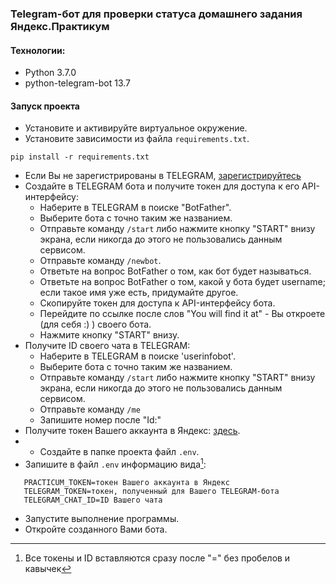### Telegram-бот для проверки статуса домашнего задания Яндекс.Практикум

#### Технологии:
- Python 3.7.0
- python-telegram-bot 13.7

#### Запуск проекта
- Установите и активируйте виртуальное окружение.
- Установите зависимости из файла `requirements.txt`.
```
pip install -r requirements.txt
``` 
- Если Вы не зарегистрированы в TELEGRAM, [зарегистрируйтесь](https://messengers.guru/telegram/kak-zaregistrirovatsya-telegrame)
- Создайте в TELEGRAM бота и получите токен для доступа к его API-интерфейсу:
  - Наберите в TELEGRAM в поиске "BotFather".
  - Выберите бота с точно таким же названием.
  - Отправьте команду `/start` либо нажмите кнопку "START" внизу экрана, если никогда до этого не пользовались данным сервисом.
  - Отправьте команду `/newbot`.
  - Ответьте на вопрос BotFather о том, как бот будет называться.
  - Ответьте на вопрос BotFather о том, какой у бота будет username; если такое имя уже есть, придумайте другое.
  - Скопируйте токен для доступа к API-интерфейсу бота.
  - Перейдите по ссылке после слов "You will find it at" - Вы откроете (для себя :) ) своего бота.
  - Нажмите кнопку "START" внизу. 
- Получите ID своего чата в TELEGRAM:
  - Наберите в TELEGRAM в поиске 'userinfobot'.
  - Выберите бота с точно таким же названием.
  - Отправьте команду `/start` либо нажмите кнопку "START" внизу экрана, если никогда до этого не пользовались данным сервисом.
  - Отправьте команду `/me`
  - Запишите номер после "Id:"
- Получите токен Вашего аккаунта в Яндекс: [здесь](https://oauth.yandex.ru/authorize?response_type=token&client_id=1d0b9dd4d652455a9eb710d450ff456a).
- - Создайте в папке проекта файл `.env`.
- Запишите в файл `.env` информацию вида[^1]:
```
   PRACTICUM_TOKEN=токен Вашего аккаунта в Яндекс
   TELEGRAM_TOKEN=токен, полученный для Вашего TELEGRAM-бота
   TELEGRAM_CHAT_ID=ID Вашего чата
```
- Запустите выполнение программы.
- Откройте созданного Вами бота.

[^1]: Все токены и ID вставляются сразу после "=" без пробелов и кавычек
